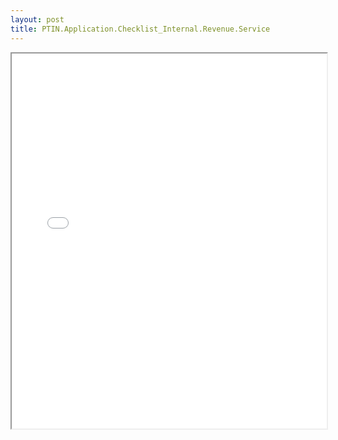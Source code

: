 ```yaml
---
layout: post
title: PTIN.Application.Checklist_Internal.Revenue.Service
---
```


<div class="pdf-container">
<iframe src="/assets/pdfs/PTIN.Application.Checklist_Internal.Revenue.Service.pdf" height="600" width="100%" allowFullScreen="true"></iframe>
</div>

